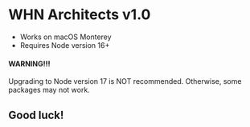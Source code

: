 WHN Architects v1.0
=======

* Works on macOS Monterey
* Requires Node version 16+


#### WARNING!!!
Upgrading to Node version 17 is NOT recommended. Otherwise, some packages may not work.


## Good luck!

